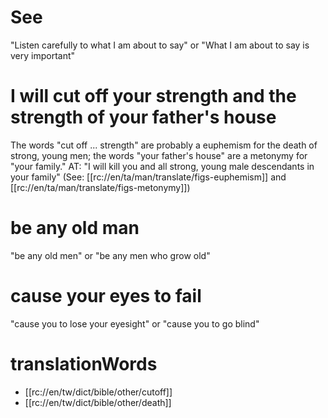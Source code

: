 # See

"Listen carefully to what I am about to say" or "What I am about to say is very important"

# I will cut off your strength and the strength of your father's house

The words "cut off ... strength" are probably a euphemism for the death of strong, young men; the words "your father's house" are a metonymy for "your family." AT: "I will kill you and all strong, young male descendants in your family" (See: [[rc://en/ta/man/translate/figs-euphemism]] and [[rc://en/ta/man/translate/figs-metonymy]])

# be any old man

"be any old men" or "be any men who grow old"

# cause your eyes to fail

"cause you to lose your eyesight" or "cause you to go blind"

# translationWords

* [[rc://en/tw/dict/bible/other/cutoff]]
* [[rc://en/tw/dict/bible/other/death]]